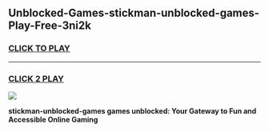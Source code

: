 
## Unblocked-Games-stickman-unblocked-games-Play-Free-3ni2k
<h3>
<a href="https://premium76.site?title=stickman-unblocked-games&ref=15A">CLICK TO PLAY</a></h3>
<hr>

<h3>
<a href="https://premium76.site?title=stickman-unblocked-games&ref=15A">CLICK 2 PLAY</a>
  
</h3>

<a href="https://premium76.site?title=stickman-unblocked-games&ref=15A"><img src="https://clearcache.store/games.png"></a>


**stickman-unblocked-games games unblocked: Your Gateway to Fun and Accessible Online Gaming**
